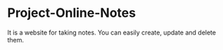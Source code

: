 # Project-Online-Notes
It is a website for taking notes. You can easily create, update and delete them.
